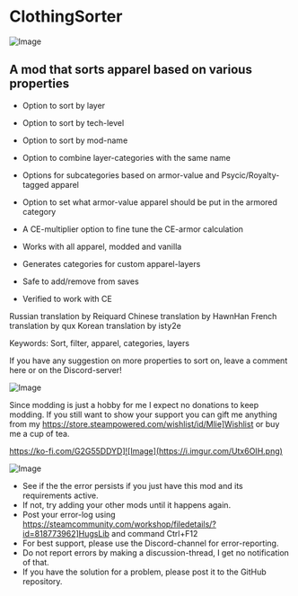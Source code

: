 # ClothingSorter

![Image](https://i.imgur.com/buuPQel.png)


## A mod that sorts apparel based on various properties




- Option to sort by layer
- Option to sort by tech-level
- Option to sort by mod-name




- Option to combine layer-categories with the same name
- Options for subcategories based on armor-value and Psycic/Royalty-tagged apparel
- Option to set what armor-value apparel should be put in the armored category
- A CE-multiplier option to fine tune the CE-armor calculation




- Works with all apparel, modded and vanilla
- Generates categories for custom apparel-layers
- Safe to add/remove from saves
- Verified to work with CE



Russian translation by Reiquard
Chinese translation by HawnHan
French translation by qux
Korean translation by isty2e

Keywords: Sort, filter, apparel, categories, layers

If you have any suggestion on more properties to sort on, leave a comment here or on the Discord-server!

![Image](https://i.imgur.com/O0IIlYj.png)

Since modding is just a hobby for me I expect no donations to keep modding. If you still want to show your support you can gift me anything from my https://store.steampowered.com/wishlist/id/Mlie]Wishlist or buy me a cup of tea.

https://ko-fi.com/G2G55DDYD]![Image](https://i.imgur.com/Utx6OIH.png)


![Image](https://i.imgur.com/PwoNOj4.png)



-  See if the the error persists if you just have this mod and its requirements active.
-  If not, try adding your other mods until it happens again.
-  Post your error-log using https://steamcommunity.com/workshop/filedetails/?id=818773962]HugsLib and command Ctrl+F12
-  For best support, please use the Discord-channel for error-reporting.
-  Do not report errors by making a discussion-thread, I get no notification of that.
-  If you have the solution for a problem, please post it to the GitHub repository.




